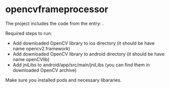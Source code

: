 # opencvframeprocessor

The project includes the code from the entry: <link>.

Required steps to run:
- Add downloaded OpenCV library to ios directory (it should be have name opencv2.framework)
- Add downloaded OpenCV library to android directory (it should be have name openCVlib)
- Add jniLibs to android/app/src/main/jniLibs (you can find them in downloaded OpenCV archive)

Make sure you installed pods and necessary libararies.
